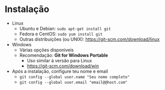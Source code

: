 Instalação
==========

- Linux
    - Ubuntu e Debian: `sudo apt-get install git`
    - Fedora e CentOS: `sudo yum install git`
    - Outras distribuições (ou UNIX): https://git-scm.com/download/linux
- Windows
    - Várias opções disponíveis
    - Recomendação: **Git for Windows Portable**
        - Uso similar à versão para Linux
        - https://git-scm.com/download/win
- Após a instalação, configure teu nome e email
    - `git config --global user.name "Seu nome completo"`
    - `git config --global user.email "email@@host.com"`

